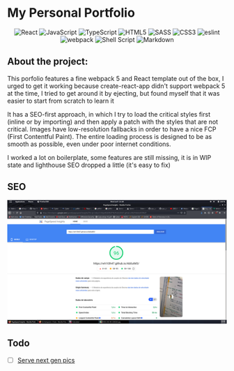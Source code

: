 # My Personal Portfolio

<div align="center">
  <img alt="React" src="https://img.shields.io/badge/react-%2320232a.svg?style=for-the-badge&logo=react&logoColor=%2361DAFB"/>
  <img alt="JavaScript" src="https://img.shields.io/badge/javascript-%23323330.svg?style=for-the-badge&logo=javascript&logoColor=%23F7DF1E"/>
  <img alt="TypeScript" src="https://img.shields.io/badge/typescript-%23007ACC.svg?style=for-the-badge&logo=typescript&logoColor=white"/>
  <img alt="HTML5" src="https://img.shields.io/badge/html5-%23E34F26.svg?style=for-the-badge&logo=html5&logoColor=white"/>
  <img alt="SASS" src="https://img.shields.io/badge/SASS-hotpink.svg?style=for-the-badge&logo=SASS&logoColor=white"/>
  <img alt="CSS3" src="https://img.shields.io/badge/css3-%231572B6.svg?style=for-the-badge&logo=css3&logoColor=white"/>
  <img alt="eslint" src="https://badges.aleen42.com/src/eslint.svg" height="28"/> <img alt="webpack" src="https://badges.aleen42.com/src/webpack.svg" height="28" />
  <img alt="Shell Script" src="https://img.shields.io/badge/shell_script-%23121011.svg?style=for-the-badge&logo=gnu-bash&logoColor=white"/>
  <img alt="Markdown" src="https://img.shields.io/badge/markdown-%23000000.svg?style=for-the-badge&logo=markdown&logoColor=white"/>
</div>

## About the project:
This porfolio features a fine webpack 5 and React template out of the box, I urged to get it working because create-react-app didn't support webpack 5 at the time, I tried to get around it by ejecting, but found myself that it was easier to start from scratch to learn it

It has a SEO-first approach, in which I try to load the critical styles first (inline or by importing) and then apply a patch with the styles that are not critical. Images have low-resolution fallbacks in order to have a nice FCP (First Contentful Paint). The entire loading process is designed to be as smooth as possible, even under poor internet conditions.

I worked a lot on boilerplate, some features are still missing, it is in WIP state and lighthouse SEO dropped a little (it's easy to fix)

## SEO
<a href="#seo"> <img src="https://github.com/wh1t3h47/Ab0utM3/raw/master/Screenshot%20from%202021-06-09%2014-48-29.png" alt="My SEO grade (96), displays a lighthouse audit" /> </a>

## Todo
- [ ] [Serve next gen pics](https://jmuzsik.medium.com/how-to-setup-next-gen-images-for-react-hosted-on-amazon-s3-7ba2d2caad21)
